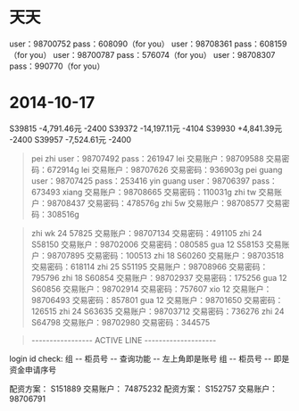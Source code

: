 # 天天

user：98700752 pass：608090（for you） 
user：98708361 pass：608159（for you） 
user：98700787 pass：576074（for you） 
user：98708307 pass：990770（for you）

# 2014-10-17
S39815 -4,791.46元     -2400
S39372 -14,197.11元    -4104
S39930 +4,841.39元     -2400
S39957 -7,524.61元     -2400

> pei zhi user：98707492 pass：261947
> lei 交易账户：98709588 交易密码：672914g
> lei 交易账户：98707626 交易密码：936903g
> pei guang user：98707425 pass：253416
> yin guang user：98706397 pass：673493
> xiang   交易账户：98708665 交易密码：110031g 
> zhi tw  交易账户：98708437 交易密码：478576g 
> zhi 5w  交易账户：98708577 交易密码：308516g 

> zhi wk 24 57825 交易账户：98707134 交易密码：491105
> zhi 24 S58150 交易账户：98702006 交易密码：080585
> gua 12 S58153 交易账户：98707895 交易密码：100513
> zhi 18 S60260 交易账户：98703518 交易密码：618114
> zhi 25 S51195 交易账户：98708966 交易密码：795796
> zhi 18 S60854 交易账户：98702937 交易密码：175256
> gua 12 S60856 交易账户：98702914 交易密码：757607
> xio 12        交易账户：98706493 交易密码：857801
> gua 12        交易账户：98701650 交易密码：126515
> zhi 24 S63635 交易账户：98703712 交易密码：736276
> zhi 24 S64798 交易账户：98702980 交易密码：344575

> ----------------- ACTIVE LINE --------------------


login id check: 
组 -- 柜员号 -- 查询功能 -- 左上角即是账号
组 -- 柜员号 -- 即是资金申请序号

配资方案：  S151889 交易账户：  74875232
配资方案：  S152757 交易账户：  98706791
